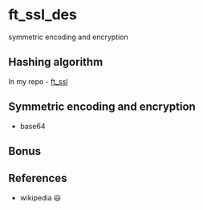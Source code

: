 # ft_ssl_des
symmetric encoding and encryption

## Hashing algorithm
In my repo - [ft_ssl](https://github.com/CroWcbr/ft_ssl)

## Symmetric encoding and encryption
- base64

## Bonus


## References
- wikipedia :smiley: